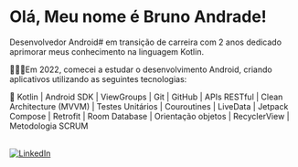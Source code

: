 # Olá, Meu nome é Bruno Andrade!

Desenvolvedor Android# em transição de carreira com 2 anos dedicado aprimorar meus conhecimento na linguagem Kotlin.

👨🏼‍💻Em 2022, comecei a estudar o desenvolvimento Android, criando aplicativos utilizando as seguintes tecnologias: 

🎯 Kotlin | Android SDK | ViewGroups | Git | GitHub | APIs RESTful | Clean Architecture (MVVM) | Testes Unitários | Couroutines | LiveData | Jetpack Compose | Retrofit | Room Database  | Orientação objetos | RecyclerView | Metodologia SCRUM    <br><br>




[![LinkedIn](https://img.shields.io/badge/LinkedIn-%230077B5.svg?logo=linkedin&logoColor=white)](https://www.linkedin.com/in/brunoanndrad/) 
